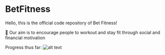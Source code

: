 # BetFitness
Hello, this is the official code repository of Bet Fitness!

💸 Our aim is to encourage people to workout and stay fit through social and financial motivation

Progress thus far:
![alt text](https://dm2301files.storage.live.com/y4mhgvbj3eYEfSRJSXCrLo6IQSM6ShWrxppozvvVLkH0gwXmHkK3Yj3qtX6He4w_N11tzCVpiMiMU94Rsdf9jjnVXHtQa2oriWQKaYhRHCNhY5-uE5SDDHbsjez5J9mhsZCr6eaW00VloMaG04jTxyJbkxUUOCtgdOj27XfhqrgVs5wfzkQAtkN5JoM1Qe6_pjT?width=828&height=1792&cropmode=none)
